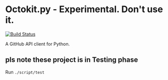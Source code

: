 # Octokit.py - Experimental. Don't use it.

[![Build Status](https://travis-ci.org/octokit/octokit.py.svg)](https://travis-ci.org/octokit/octokit.py)

A GitHub API client for Python.

## pls note these project is in Testing phase 

Run `./script/test`
